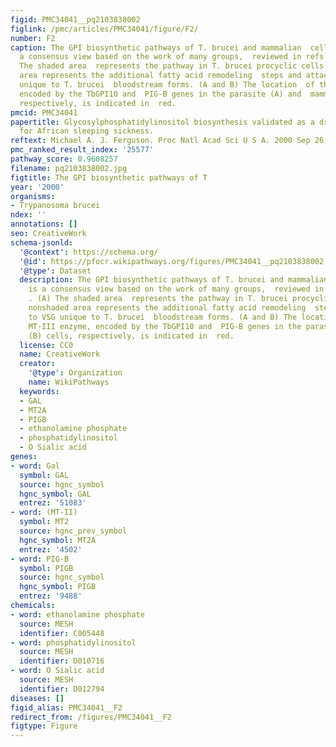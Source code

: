 ```yaml
---
figid: PMC34041__pq2103838002
figlink: /pmc/articles/PMC34041/figure/F2/
number: F2
caption: The GPI biosynthetic pathways of T. brucei and mammalian  cells. This is
  a consensus view based on the work of many groups,  reviewed in refs.  and . (A)
  The shaded area  represents the pathway in T. brucei procyclic cells and  the nonshaded
  area represents the additional fatty acid remodeling  steps and attachment to VSG
  unique to T. brucei  bloodstream forms. (A and B) The location  of the MT-III enzyme,
  encoded by the TbGPI10 and  PIG-B genes in the parasite (A) and  mammalian (B) cells,
  respectively, is indicated in  red.
pmcid: PMC34041
papertitle: Glycosylphosphatidylinositol biosynthesis validated as a drug  target
  for African sleeping sickness.
reftext: Michael A. J. Ferguson. Proc Natl Acad Sci U S A. 2000 Sep 26;97(20):10673-10675.
pmc_ranked_result_index: '25577'
pathway_score: 0.9608257
filename: pq2103838002.jpg
figtitle: The GPI biosynthetic pathways of T
year: '2000'
organisms:
- Trypanosoma brucei
ndex: ''
annotations: []
seo: CreativeWork
schema-jsonld:
  '@context': https://schema.org/
  '@id': https://pfocr.wikipathways.org/figures/PMC34041__pq2103838002.html
  '@type': Dataset
  description: The GPI biosynthetic pathways of T. brucei and mammalian  cells. This
    is a consensus view based on the work of many groups,  reviewed in refs.  and
    . (A) The shaded area  represents the pathway in T. brucei procyclic cells and  the
    nonshaded area represents the additional fatty acid remodeling  steps and attachment
    to VSG unique to T. brucei  bloodstream forms. (A and B) The location  of the
    MT-III enzyme, encoded by the TbGPI10 and  PIG-B genes in the parasite (A) and  mammalian
    (B) cells, respectively, is indicated in  red.
  license: CC0
  name: CreativeWork
  creator:
    '@type': Organization
    name: WikiPathways
  keywords:
  - GAL
  - MT2A
  - PIGB
  - ethanolamine phosphate
  - phosphatidylinositol
  - O Sialic acid
genes:
- word: Gal
  symbol: GAL
  source: hgnc_symbol
  hgnc_symbol: GAL
  entrez: '51083'
- word: (MT-II)
  symbol: MT2
  source: hgnc_prev_symbol
  hgnc_symbol: MT2A
  entrez: '4502'
- word: PIG-B
  symbol: PIGB
  source: hgnc_symbol
  hgnc_symbol: PIGB
  entrez: '9488'
chemicals:
- word: ethanolamine phosphate
  source: MESH
  identifier: C005448
- word: phosphatidylinositol
  source: MESH
  identifier: D010716
- word: O Sialic acid
  source: MESH
  identifier: D012794
diseases: []
figid_alias: PMC34041__F2
redirect_from: /figures/PMC34041__F2
figtype: Figure
---
```

